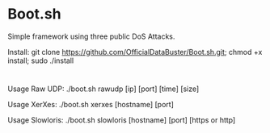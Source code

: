 # Boot.sh
Simple framework using three public DoS Attacks.

Install: git clone https://github.com/OfficialDataBuster/Boot.sh.git; chmod +x install; sudo ./install

#

Usage Raw UDP: ./boot.sh rawudp [ip] [port] [time] [size]

Usage XerXes: ./boot.sh xerxes [hostname] [port]

Usage Slowloris: ./boot.sh slowloris [hostname] [port] [https or http]
